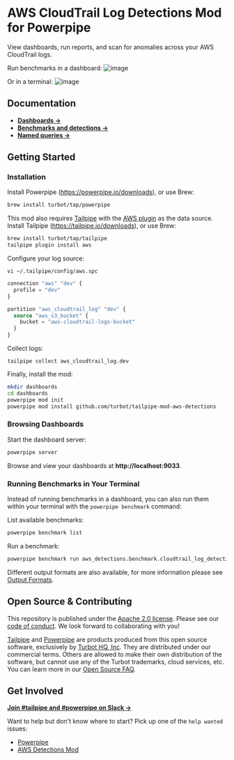 # AWS CloudTrail Log Detections Mod for Powerpipe

View dashboards, run reports, and scan for anomalies across your AWS CloudTrail logs.

Run benchmarks in a dashboard:
![image](https://raw.githubusercontent.com/turbot/tailpipe-mod-aws-detections/main/docs/aws_cis_v400_dashboard.png)

Or in a terminal:
![image](https://raw.githubusercontent.com/turbot/tailpipe-mod-aws-detections/main/docs/aws_cis_v400_console.png)

## Documentation

- **[Dashboards →](https://hub.powerpipe.io/mods/turbot/tailpipe-mod-aws-detections/dashboards)**
- **[Benchmarks and detections →](https://hub.powerpipe.io/mods/turbot/tailpipe-mod-aws-detections/benchmarks)**
- **[Named queries →](https://hub.powerpipe.io/mods/turbot/tailpipe-mod-aws-detections/queries)**

## Getting Started

### Installation

Install Powerpipe (https://powerpipe.io/downloads), or use Brew:

```sh
brew install turbot/tap/powerpipe
```

This mod also requires [Tailpipe](https://tailpipe.io) with the [AWS plugin](https://hub.tailpipe.io/plugins/turbot/aws) as the data source. Install Tailpipe (https://tailpipe.io/downloads), or use Brew:

```sh
brew install turbot/tap/tailpipe
tailpipe plugin install aws
```

Configure your log source:

```shell
vi ~/.tailpipe/config/aws.spc
```

```terraform
connection "aws" "dev" {
  profile = "dev"
}

partition "aws_cloudtrail_log" "dev" {
  source "aws_s3_bucket" {
    bucket = "aws-cloudtrail-logs-bucket"
  }
}
```

Collect logs:

```shell
tailpipe collect aws_cloudtrail_log.dev
```

Finally, install the mod:

```sh
mkdir dashboards
cd dashboards
powerpipe mod init
powerpipe mod install github.com/turbot/tailpipe-mod-aws-detections
```

### Browsing Dashboards

Start the dashboard server:

```sh
powerpipe server
```

Browse and view your dashboards at **http://localhost:9033**.

### Running Benchmarks in Your Terminal

Instead of running benchmarks in a dashboard, you can also run them within your
terminal with the `powerpipe benchmark` command:

List available benchmarks:

```sh
powerpipe benchmark list
```

Run a benchmark:

```sh
powerpipe benchmark run aws_detections.benchmark.cloudtrail_log_detections
```

Different output formats are also available, for more information please see
[Output Formats](https://powerpipe.io/docs/reference/cli/benchmark#output-formats).

## Open Source & Contributing

This repository is published under the [Apache 2.0 license](https://www.apache.org/licenses/LICENSE-2.0). Please see our [code of conduct](https://github.com/turbot/.github/blob/main/CODE_OF_CONDUCT.md). We look forward to collaborating with you!

[Tailpipe](https://tailpipe.io) and [Powerpipe](https://powerpipe.io) are products produced from this open source software, exclusively by [Turbot HQ, Inc](https://turbot.com). They are distributed under our commercial terms. Others are allowed to make their own distribution of the software, but cannot use any of the Turbot trademarks, cloud services, etc. You can learn more in our [Open Source FAQ](https://turbot.com/open-source).

## Get Involved

**[Join #tailpipe and #powerpipe on Slack →](https://turbot.com/community/join)**

Want to help but don't know where to start? Pick up one of the `help wanted` issues:

- [Powerpipe](https://github.com/turbot/powerpipe/labels/help%20wanted)
- [AWS Detections Mod](https://github.com/turbot/tailpipe-mod-aws-detections/labels/help%20wanted)
